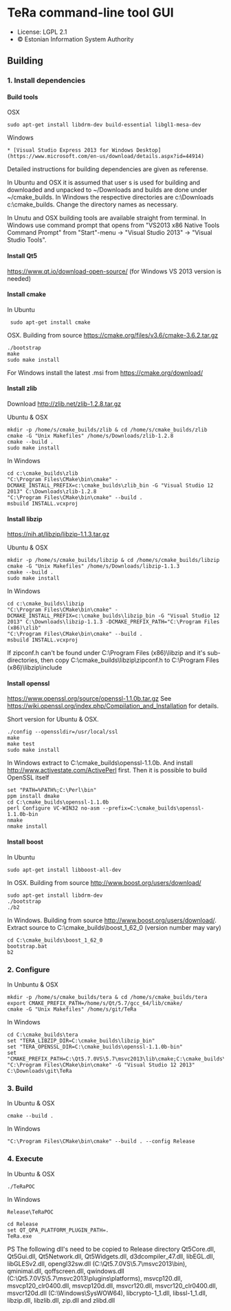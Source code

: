 # TeRa command-line tool GUI

 * License: LGPL 2.1
 * &copy; Estonian Information System Authority

## Building

### 1. Install dependencies

#### Build tools

OSX

    sudo apt-get install libdrm-dev build-essential libgl1-mesa-dev

Windows

    * [Visual Studio Express 2013 for Windows Desktop] (https://www.microsoft.com/en-us/download/details.aspx?id=44914)

Detailed instructions for building dependencies are given as referense.

In Ubuntu and OSX it is assumed that user s is used for building and downloaded and unpacked to ~/Downloads and builds are done under ~/cmake_builds. In Windows the respective directories are c:\Downloads c:\cmake_builds. Change the directory names as necessary.

In Unutu and OSX building tools are available straight from terminal. In Windows use command prompt that opens from "VS2013 x86 Native Tools Command Prompt" from "Start"-menu -> "Visual Studio 2013" -> "Visual Studio Tools".

#### Install Qt5

https://www.qt.io/download-open-source/ (for Windows VS 2013 version is needed)

#### Install cmake

In Ubuntu

     sudo apt-get install cmake

OSX. Building from source https://cmake.org/files/v3.6/cmake-3.6.2.tar.gz

    ./bootstrap
    make
    sudo make install

For Windows install the latest .msi from https://cmake.org/download/

#### Install zlib

Download http://zlib.net/zlib-1.2.8.tar.gz

Ubuntu & OSX

    mkdir -p /home/s/cmake_builds/zlib & cd /home/s/cmake_builds/zlib
    cmake -G "Unix Makefiles" /home/s/Downloads/zlib-1.2.8
    cmake --build .
    sudo make install

In Windows

    cd c:\cmake_builds\zlib
    "C:\Program Files\CMake\bin\cmake" -DCMAKE_INSTALL_PREFIX=c:\cmake_builds\zlib_bin -G "Visual Studio 12 2013" C:\Downloads\zlib-1.2.8
    "C:\Program Files\CMake\bin\cmake" --build .
    msbuild INSTALL.vcxproj

#### Install libzip

https://nih.at/libzip/libzip-1.1.3.tar.gz

Ubuntu & OSX

    mkdir -p /home/s/cmake_builds/libzip & cd /home/s/cmake_builds/libzip
    cmake -G "Unix Makefiles" /home/s/Downloads/libzip-1.1.3
    cmake --build .
    sudo make install

In Windows

    cd c:\cmake_builds\libzip
    "C:\Program Files\CMake\bin\cmake" -DCMAKE_INSTALL_PREFIX=c:\cmake_builds\libzip_bin -G "Visual Studio 12 2013" C:\Downloads\libzip-1.1.3 -DCMAKE_PREFIX_PATH="C:\Program Files (x86)\zlib"
    "C:\Program Files\CMake\bin\cmake" --build .
    msbuild INSTALL.vcxproj

If zipconf.h can't be found under C:\Program Files (x86)\libzip and it's sub-directories, then copy  C:\cmake_builds\libzip\zipconf.h to C:\Program Files (x86)\libzip\include

#### Install openssl
https://www.openssl.org/source/openssl-1.1.0b.tar.gz See https://wiki.openssl.org/index.php/Compilation_and_Installation for details.

Short version for Ubuntu & OSX.

    ./config --openssldir=/usr/local/ssl
    make
    make test
    sudo make install

In Windows extract to C:\cmake_builds\openssl-1.1.0b. And install http://www.activestate.com/ActivePerl first. Then it is possible to build OpenSSL itself
    
    set "PATH=%PATH%;C:\Perl\bin"
    ppm install dmake
    cd C:\cmake_builds\openssl-1.1.0b
    perl Configure VC-WIN32 no-asm --prefix=C:\cmake_builds\openssl-1.1.0b-bin
    nmake
    nmake install

#### Install boost

In Ubuntu

    sudo apt-get install libboost-all-dev

In OSX. Building from source http://www.boost.org/users/download/

    sudo apt-get install libdrm-dev
    ./bootstrap
    ./b2

In Windows. Building from source http://www.boost.org/users/download/. Extract source to C:\cmake_builds\boost_1_62_0 (version number may vary)

    cd C:\cmake_builds\boost_1_62_0
    bootstrap.bat
    b2

### 2. Configure

In Unbuntu & OSX

    mkdir -p /home/s/cmake_builds/tera & cd /home/s/cmake_builds/tera
    export CMAKE_PREFIX_PATH=/home/s/Qt/5.7/gcc_64/lib/cmake/
    cmake -G "Unix Makefiles" /home/s/git/TeRa

In Windows

    cd C:\cmake_builds\tera
    set "TERA_LIBZIP_DIR=C:\cmake_builds\libzip_bin"
    set "TERA_OPENSSL_DIR=C:\cmake_builds\openssl-1.1.0b-bin"
    set "CMAKE_PREFIX_PATH=C:\Qt5.7.0VS\5.7\msvc2013\lib\cmake;C:\cmake_builds\boost_1_62_0;C:\cmake_builds\zlib_bin;%TERA_LIBZIP_DIR%;%TERA_OPENSSL_DIR%"
    "C:\Program Files\CMake\bin\cmake" -G "Visual Studio 12 2013" C:\Downloads\git\TeRa

### 3. Build

In Ubuntu & OSX

    cmake --build .

In Windows

    "C:\Program Files\CMake\bin\cmake" --build . --config Release

### 4. Execute

In Ubuntu & OSX

    ./TeRaPOC

In Windows

    Release\TeRaPOC

    cd Release
    set QT_QPA_PLATFORM_PLUGIN_PATH=.
    TeRa.exe

PS The following dll's need to be copied to Release directory
Qt5Core.dll, Qt5Gui.dll, Qt5Network.dll, Qt5Widgets.dll, d3dcompiler_47.dll, libEGL.dll, libGLESv2.dll, opengl32sw.dll (C:\Qt5.7.0VS\5.7\msvc2013\bin),
qminimal.dll, qoffscreen.dll, qwindows.dll (C:\Qt5.7.0VS\5.7\msvc2013\plugins\platforms),
msvcp120.dll, msvcp120_clr0400.dll, msvcp120d.dll, msvcr120.dll, msvcr120_clr0400.dll, msvcr120d.dll (C:\Windows\SysWOW64),
libcrypto-1_1.dll, libssl-1_1.dll, libzip.dll, libzlib.dll, zip.dll and zlibd.dll

